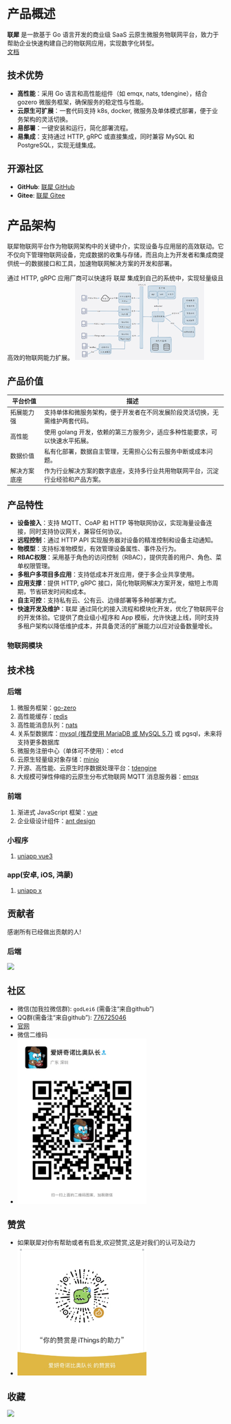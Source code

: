 
# 产品概述
**联犀** 是一款基于 Go 语言开发的商业级 SaaS 云原生微服务物联网平台，致力于帮助企业快速构建自己的物联网应用，实现数字化转型。  
[文档](http://doc.ithings.net.cn/)
## 技术优势
- **高性能**：采用 Go 语言和高性能组件（如 emqx, nats, tdengine），结合 gozero 微服务框架，确保服务的稳定性与性能。
- **云原生可扩展**：一套代码支持 k8s, docker, 微服务及单体模式部署，便于业务架构的灵活切换。
- **易部署**：一键安装和运行，简化部署流程。
- **易集成**：支持通过 HTTP, gRPC 或直接集成，同时兼容 MySQL 和 PostgreSQL，实现无缝集成。

## 开源社区
- **GitHub**: [联犀 GitHub](https://github.com/unitedrhino)
- **Gitee**: [联犀 Gitee](https://gitee.com/unitedrhino)

# 产品架构
联犀物联网平台作为物联网架构中的关键中介，实现设备与应用层的高效联动。它不仅向下管理物联网设备，完成数据的收集与存储，而且向上为开发者和集成商提供统一的数据接口和工具，加速物联网解决方案的开发和部署。

通过 HTTP, gRPC 应用厂商可以快速将 联犀 集成到自己的系统中，实现轻量级且高效的物联网能力扩展。
<img style="width:300px;" src="./doc/assets/部署架构图.png">

## 产品价值

| 平台价值   | 描述                                        |
|--------|-------------------------------------------|
| 拓展能力强  | 支持单体和微服务架构，便于开发者在不同发展阶段灵活切换，无需维护两套代码。     |
| 高性能    | 使用 golang 开发，依赖的第三方服务少，适应多种性能要求，可以快速水平拓展。 |
| 数据价值   | 私有化部署，数据自主管理，无需担心公有云服务中断或成本问题。            |
| 解决方案底座 | 作为行业解决方案的数字底座，支持多行业共用物联网平台，沉淀行业经验和产品方案。   |

## 产品特性

- **设备接入**：支持 MQTT、CoAP 和 HTTP 等物联网协议，实现海量设备连接，同时支持协议网关，兼容任何协议。
- **远程控制**：通过 HTTP API 实现服务器对设备的精准控制和设备主动通知。
- **物模型**：支持标准物模型，有效管理设备属性、事件及行为。
- **RBAC权限**：采用基于角色的访问控制（RBAC），提供完善的用户、角色、菜单权限管理。
- **多租户多项目多应用**：支持低成本开发应用，便于多企业共享使用。
- **应用支撑**：提供 HTTP, gRPC 接口，简化物联网解决方案开发，缩短上市周期，节省研发时间和成本。
- **自主可控**：支持私有云、公有云、边缘部署等多种部署方式。
- **快速开发及维护**：联犀 通过简化的接入流程和模块化开发，优化了物联网平台的开发体验。它提供了商业级小程序和 App 模板，允许快速上线，同时支持多租户架构以降低维护成本，并具备灵活的扩展能力以应对设备数量增长。

### 物联网模块

## 技术栈

### 后端
1. 微服务框架：[go-zero](https://go-zero.dev/)
2. 高性能缓存：[redis](https://redis.io/)
3. 高性能消息队列：[nats](https://docs.nats.io/)
4. 关系型数据库：[mysql (推荐使用 MariaDB 或 MySQL 5.7)](https://mariadb.com/) 或 pgsql，未来将支持更多数据库
5. 微服务注册中心（单体可不使用）：etcd
6. 云原生轻量级对象存储：[minio](https://min.io/)
7. 开源、高性能、云原生时序数据处理平台：[tdengine](https://www.taosdata.com/)
8. 大规模可弹性伸缩的云原生分布式物联网 MQTT 消息服务器：[emqx](https://docs.emqx.com/zh/emqx/latest/)

### 前端
1. 渐进式 JavaScript 框架：[vue](https://cn.vuejs.org/)
2. 企业级设计组件：[ant design](https://antdv.com/docs/vue/introduce-cn/)

### 小程序
1. [uniapp vue3](https://uniapp.dcloud.net.cn/)

### app(安卓, iOS, 鸿蒙)
1. [uniapp x](https://doc.dcloud.net.cn/uni-app-x/)
## 贡献者

感谢所有已经做出贡献的人!

### 后端

<a href="https://github.com/i-Things/iThings/graphs/contributors">
  <img src="https://contributors-img.web.app/image?repo=i-Things/iThings" />
</a>


## 社区

- 微信(加我拉微信群): `godLei6` (需备注“来自github”)
- QQ群(需备注“来自github”): <a href="https://jq.qq.com/?_wv=1027&k=1J4ZL7mn">776725046</a>
- [官网](http://doc.ithings.net.cn/)
- 微信二维码
- <img style="width: 300px;" src="./doc/assets/微信二维码.jpg">

## 赞赏

- 如果联犀对你有帮助或者有启发,欢迎赞赏,这是对我们的认可及动力
- <img style="width: 300px;" src="./doc/assets/微信赞赏码.jpg">

## 收藏

<img src="https://starchart.cc/i-Things/iThings.svg">
